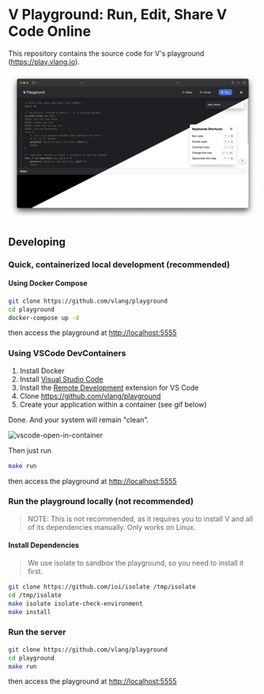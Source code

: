 # V Playground: Run, Edit, Share V Code Online

This repository contains the source code for V's playground (https://play.vlang.io).

![](./docs/images/cover.png)

## Developing

### Quick, containerized local development (recommended)

#### Using Docker Compose

```bash
git clone https://github.com/vlang/playground
cd playground
docker-compose up -d
```

then access the playground at <http://localhost:5555>

### Using VSCode DevContainers

1. Install Docker
2. Install [Visual Studio Code](https://code.visualstudio.com/)
3. Install the [Remote Development](https://marketplace.visualstudio.com/items?itemName=ms-vscode-remote.vscode-remote-extensionpack) extension for VS Code
4. Clone <https://github.com/vlang/playground>
5. Create your application within a container (see gif below)

Done. And your system will remain "clean".

![vscode-open-in-container](https://user-images.githubusercontent.com/17727170/197407889-88fe33b0-8e95-47fe-b2db-598fd307140e.gif)

Then just run

```sh
make run
```

then access the playground at <http://localhost:5555>

### Run the playground locally (not recommended)

> NOTE: This is not recommended, as it requires you to install V and all of its dependencies manually. Only works on Linux.

#### Install Dependencies

> We use isolate to sandbox the playground, so you need to install it first.

```bash
git clone https://github.com/ioi/isolate /tmp/isolate
cd /tmp/isolate
make isolate isolate-check-environment
make install
```

### Run the server

```bash
git clone https://github.com/vlang/playground
cd playground
make run
```

then access the playground at <http://localhost:5555>
